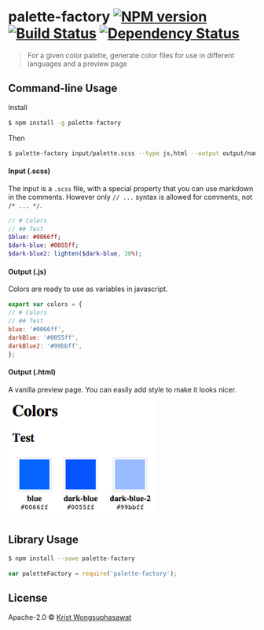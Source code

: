 # palette-factory [![NPM version][npm-image]][npm-url] [![Build Status][travis-image]][travis-url] [![Dependency Status][daviddm-image]][daviddm-url]
> For a given color palette, generate color files for use in different languages and a preview page

## Command-line Usage

Install

```sh
$ npm install -g palette-factory
```

Then

```sh
$ palette-factory input/palette.scss --type js,html --output output/name
```

#### Input (.scss)

The input is a `.scss` file, with a special property that you can use markdown in the comments. However only `// ...` syntax is allowed for comments, not `/* ... */`.

```sass
// # Colors
// ## Test
$blue: #0066ff;
$dark-blue: #0055ff;
$dark-blue2: lighten($dark-blue, 30%);
```

#### Output (.js)

Colors are ready to use as variables in javascript.

```js
export var colors = {
// # Colors
// ## Test
blue: '#0066ff',
darkBlue: '#0055ff',
darkBlue2: '#99bbff',
};
```

#### Output (.html)

A vanilla preview page. You can easily add style to make it looks nicer.

<img src="images/html.png" width="300">


## Library Usage

```sh
$ npm install --save palette-factory
```

```js
var paletteFactory = require('palette-factory');
```

## License

Apache-2.0 © [Krist Wongsuphasawat](http://kristw.yellowpigz.com)


[npm-image]: https://badge.fury.io/js/palette-factory.svg
[npm-url]: https://npmjs.org/package/palette-factory
[travis-image]: https://travis-ci.org/kristw/palette-factory.svg?branch=master
[travis-url]: https://travis-ci.org/kristw/palette-factory
[daviddm-image]: https://david-dm.org/kristw/palette-factory.svg?theme=shields.io
[daviddm-url]: https://david-dm.org/kristw/palette-factory
[coveralls-image]: https://coveralls.io/repos/kristw/palette-factory/badge.svg
[coveralls-url]: https://coveralls.io/r/kristw/palette-factory
